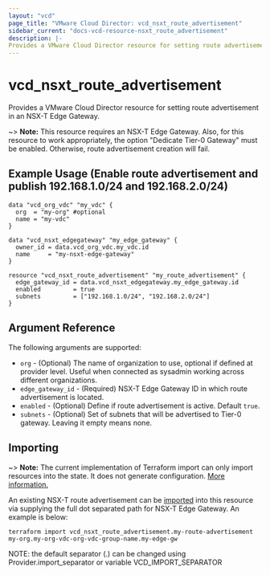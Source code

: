 ```yaml
---
layout: "vcd"
page_title: "VMware Cloud Director: vcd_nsxt_route_advertisement"
sidebar_current: "docs-vcd-resource-nsxt_route_advertisement"
description: |-
Provides a VMware Cloud Director resource for setting route advertisement in an NSX-T Edge Gateway.
---
```


# vcd\_nsxt\_route\_advertisement

Provides a VMware Cloud Director resource for setting route advertisement in an NSX-T Edge Gateway.

~> **Note:** This resource requires an NSX-T Edge Gateway. Also, for this resource to work appropriately, the option "Dedicate Tier-0 Gateway" must be enabled. Otherwise, route advertisement creation will fail.

## Example Usage (Enable route advertisement and publish 192.168.1.0/24 and 192.168.2.0/24)

```hcl
data "vcd_org_vdc" "my_vdc" {
  org  = "my-org" #optional
  name = "my-vdc"
}

data "vcd_nsxt_edgegateway" "my_edge_gateway" {
  owner_id = data.vcd_org_vdc.my_vdc.id
  name     = "my-nsxt-edge-gateway"
}

resource "vcd_nsxt_route_advertisement" "my_route_advertisement" {
  edge_gateway_id = data.vcd_nsxt_edgegateway.my_edge_gateway.id
  enabled         = true
  subnets         = ["192.168.1.0/24", "192.168.2.0/24"]
}
```

## Argument Reference

The following arguments are supported:

* `org` - (Optional) The name of organization to use, optional if defined at provider level. Useful
  when connected as sysadmin working across different organizations.
* `edge_gateway_id` - (Required) NSX-T Edge Gateway ID in which route advertisement is located.
* `enabled` - (Optional) Define if route advertisement is active. Default `true`.
* `subnets` - (Optional) Set of subnets that will be advertised to Tier-0 gateway. Leaving it empty means none.

## Importing

~> **Note:** The current implementation of Terraform import can only import resources into the state.
It does not generate configuration. [More information.](https://www.terraform.io/docs/import/)

An existing NSX-T route advertisement can be [imported][docs-import] into this resource
via supplying the full dot separated path for NSX-T Edge Gateway. An example is below:

[docs-import]: https://www.terraform.io/docs/import/

```
terraform import vcd_nsxt_route_advertisement.my-route-advertisement my-org.my-org-vdc-org-vdc-group-name.my-edge-gw
```

NOTE: the default separator (.) can be changed using Provider.import_separator or variable VCD_IMPORT_SEPARATOR
